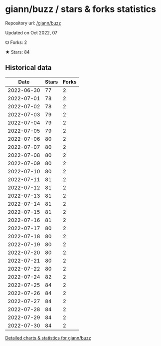# giann/buzz / stars & forks statistics

Repository url: [/giann/buzz](https://github.com/giann/buzz)

Updated on Oct 2022, 07

☋ Forks: 2

★ Stars: 84

## Historical data
| Date | Stars | Forks |
|------|-------|-------|
| 2022-06-30 | 77 | 2 | 
| 2022-07-01 | 78 | 2 | 
| 2022-07-02 | 78 | 2 | 
| 2022-07-03 | 79 | 2 | 
| 2022-07-04 | 79 | 2 | 
| 2022-07-05 | 79 | 2 | 
| 2022-07-06 | 80 | 2 | 
| 2022-07-07 | 80 | 2 | 
| 2022-07-08 | 80 | 2 | 
| 2022-07-09 | 80 | 2 | 
| 2022-07-10 | 80 | 2 | 
| 2022-07-11 | 81 | 2 | 
| 2022-07-12 | 81 | 2 | 
| 2022-07-13 | 81 | 2 | 
| 2022-07-14 | 81 | 2 | 
| 2022-07-15 | 81 | 2 | 
| 2022-07-16 | 81 | 2 | 
| 2022-07-17 | 80 | 2 | 
| 2022-07-18 | 80 | 2 | 
| 2022-07-19 | 80 | 2 | 
| 2022-07-20 | 80 | 2 | 
| 2022-07-21 | 80 | 2 | 
| 2022-07-22 | 80 | 2 | 
| 2022-07-24 | 82 | 2 | 
| 2022-07-25 | 84 | 2 | 
| 2022-07-26 | 84 | 2 | 
| 2022-07-27 | 84 | 2 | 
| 2022-07-28 | 84 | 2 | 
| 2022-07-29 | 84 | 2 | 
| 2022-07-30 | 84 | 2 | 


[Detailed charts & statistics for giann/buzz](https://reviewgithub.com/rep/giann/buzz)
